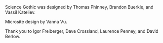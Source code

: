 <p>Science Gothic was designed by Thomas Phinney, Brandon Buerkle, and Vassil Kateliev.

<p>Microsite design by Vanna Vu.</p>

<p>Thank you to Igor Freiberger, Dave Crossland, Laurence Penney, and David Berlow.</p>
